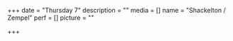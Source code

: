 +++
date = "Thursday 7"
description = ""
media = []
name = "Shackelton / Zempel"
perf = []
picture = ""

+++
